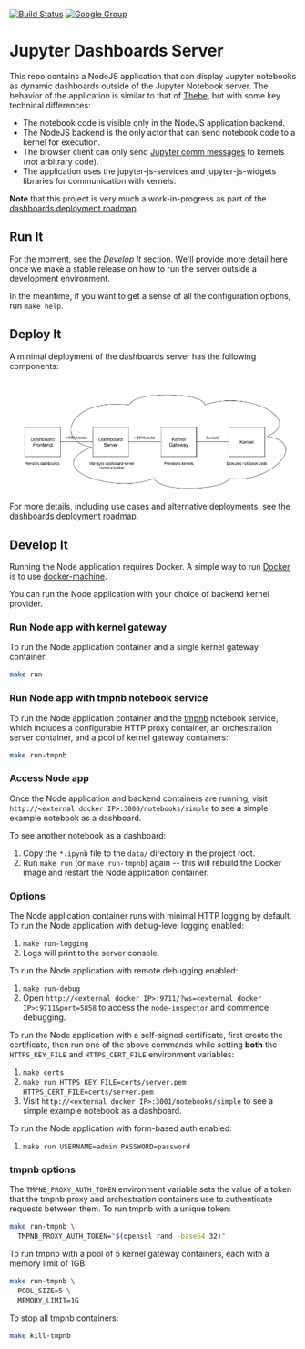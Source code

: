 [![Build Status](https://travis-ci.org/jupyter-incubator/dashboards_nodejs_app.svg?branch=master)](https://travis-ci.org/jupyter-incubator/dashboards_nodejs_app) [![Google Group](https://img.shields.io/badge/-Google%20Group-lightgrey.svg)](https://groups.google.com/forum/#!forum/jupyter)

# Jupyter Dashboards Server

This repo contains a NodeJS application that can display Jupyter notebooks as dynamic dashboards outside of the Jupyter Notebook server. The behavior of the application is similar to that of [Thebe](https://github.com/oreillymedia/thebe), but with some key technical differences:

* The notebook code is visible only in the NodeJS application backend.
* The NodeJS backend is the only actor that can send notebook code to a kernel for execution.
* The browser client can only send [Jupyter comm messages](http://jupyter-client.readthedocs.org/en/latest/messaging.html#opening-a-comm) to kernels (*not* arbitrary code).
* The application uses the jupyter-js-services and jupyter-js-widgets libraries for communication with kernels.

**Note** that this project is very much a work-in-progress as part of the [dashboards deployment roadmap](https://github.com/jupyter-incubator/dashboards/wiki/Deployment-Roadmap).

## Run It

For the moment, see the *Develop It* section. We'll provide more detail here once we make a stable release on how to run the server outside a development environment.

In the meantime, if you want to get a sense of all the configuration options, run `make help`.

## Deploy It

A minimal deployment of the dashboards server has the following components:

![Minimal dashboard app deployment diagram](etc/simple_deploy.png)

For more details, including use cases and alternative deployments, see the [dashboards deployment roadmap](https://github.com/jupyter-incubator/dashboards/wiki/Deployment-Roadmap).

## Develop It

Running the Node application requires Docker. A simple way to run [Docker](https://www.docker.com/) is to use [docker-machine](https://docs.docker.com/machine/get-started/).

You can run the Node application with your choice of backend kernel provider.

### Run Node app with kernel gateway

To run the Node application container and a single kernel gateway container:

```bash
make run
```

### Run Node app with tmpnb notebook service

To run the Node application container and the [tmpnb](https://github.com/jupyter/tmpnb) notebook service, which includes a configurable HTTP proxy container, an orchestration server container, and a pool of kernel gateway containers:

```bash
make run-tmpnb
```

### Access Node app

Once the Node application and backend containers are running, visit `http://<external docker IP>:3000/notebooks/simple` to see a simple example notebook as a dashboard.

To see another notebook as a dashboard:

1. Copy the `*.ipynb` file to the `data/` directory in the project root.
2. Run `make run` (or `make run-tmpnb`) again -- this will rebuild the Docker image and restart the Node application container.

### Options

The Node application container runs with minimal HTTP logging by default.  To run the Node application with debug-level logging enabled:

1. `make run-logging`
2. Logs will print to the server console.

To run the Node application with remote debugging enabled:

1. `make run-debug`
2. Open `http://<external docker IP>:9711/?ws=<external docker IP>:9711&port=5858` to access the `node-inspector` and commence debugging.

To run the Node application with a self-signed certificate, first create the certificate, then run one of the above commands while setting **both** the `HTTPS_KEY_FILE` and `HTTPS_CERT_FILE` environment variables:

1. `make certs`
2. `make run HTTPS_KEY_FILE=certs/server.pem HTTPS_CERT_FILE=certs/server.pem`
3. Visit `http://<external docker IP>:3001/notebooks/simple` to see a simple example notebook as a dashboard.

To run the Node application with form-based auth enabled:

1. `make run USERNAME=admin PASSWORD=password`

### tmpnb options

The `TMPNB_PROXY_AUTH_TOKEN` environment variable sets the value of a token that the tmpnb proxy and orchestration containers use to authenticate requests between them.  To run tmpnb with a unique token:

```bash
make run-tmpnb \
  TMPNB_PROXY_AUTH_TOKEN="$(openssl rand -base64 32)"
```

To run tmpnb with a pool of 5 kernel gateway containers, each with a memory limit of 1GB:

```bash
make run-tmpnb \
  POOL_SIZE=5 \
  MEMORY_LIMIT=1G
```

To stop all tmpnb containers:

```bash
make kill-tmpnb
```
